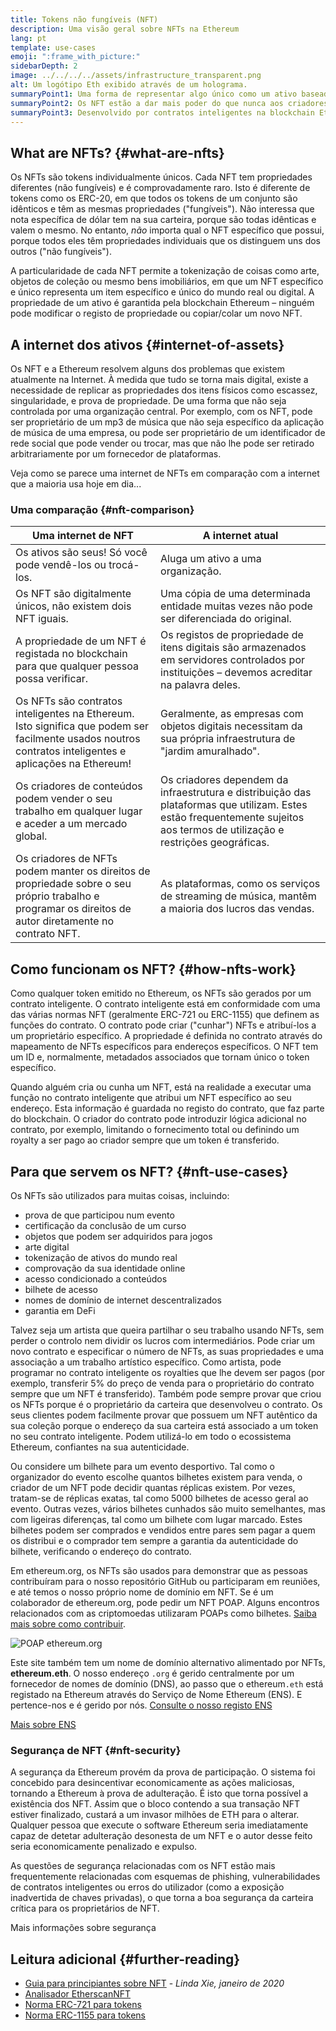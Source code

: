 ```yaml
---
title: Tokens não fungíveis (NFT)
description: Uma visão geral sobre NFTs na Ethereum
lang: pt
template: use-cases
emoji: ":frame_with_picture:"
sidebarDepth: 2
image: ../../../../assets/infrastructure_transparent.png
alt: Um logótipo Eth exibido através de um holograma.
summaryPoint1: Uma forma de representar algo único como um ativo baseado na Ethereum.
summaryPoint2: Os NFT estão a dar mais poder do que nunca aos criadores de conteúdo.
summaryPoint3: Desenvolvido por contratos inteligentes na blockchain Ethereum.
---
```


## What are NFTs? {#what-are-nfts}

Os NFTs são tokens individualmente únicos. Cada NFT tem propriedades diferentes (não fungíveis) e é comprovadamente raro. Isto é diferente de tokens como os ERC-20, em que todos os tokens de um conjunto são idênticos e têm as mesmas propriedades ("fungíveis"). Não interessa que nota específica de dólar tem na sua carteira, porque são todas idênticas e valem o mesmo. No entanto, _não_ importa qual o NFT específico que possui, porque todos eles têm propriedades individuais que os distinguem uns dos outros ("não fungíveis").

A particularidade de cada NFT permite a tokenização de coisas como arte, objetos de coleção ou mesmo bens imobiliários, em que um NFT específico e único representa um item específico e único do mundo real ou digital. A propriedade de um ativo é garantida pela blockchain Ethereum – ninguém pode modificar o registo de propriedade ou copiar/colar um novo NFT.

<YouTube id="Xdkkux6OxfM" />

## A internet dos ativos {#internet-of-assets}

Os NFT e a Ethereum resolvem alguns dos problemas que existem atualmente na Internet. À medida que tudo se torna mais digital, existe a necessidade de replicar as propriedades dos itens físicos como escassez, singularidade, e prova de propriedade. De uma forma que não seja controlada por uma organização central. Por exemplo, com os NFT, pode ser proprietário de um mp3 de música que não seja específico da aplicação de música de uma empresa, ou pode ser proprietário de um identificador de rede social que pode vender ou trocar, mas que não lhe pode ser retirado arbitrariamente por um fornecedor de plataformas.

Veja como se parece uma internet de NFTs em comparação com a internet que a maioria usa hoje em dia...

### Uma comparação {#nft-comparison}

| Uma internet de NFT                                                                                                                                     | A internet atual                                                                                                                                                            |
| ------------------------------------------------------------------------------------------------------------------------------------------------------- | --------------------------------------------------------------------------------------------------------------------------------------------------------------------------- |
| Os ativos são seus! Só você pode vendê-los ou trocá-los.                                                                                                | Aluga um ativo a uma organização.                                                                                                                                           |
| Os NFT são digitalmente únicos, não existem dois NFT iguais.                                                                                            | Uma cópia de uma determinada entidade muitas vezes não pode ser diferenciada do original.                                                                                   |
| A propriedade de um NFT é registada no blockchain para que qualquer pessoa possa verificar.                                                             | Os registos de propriedade de itens digitais são armazenados em servidores controlados por instituições – devemos acreditar na palavra deles.                               |
| Os NFTs são contratos inteligentes na Ethereum. Isto significa que podem ser facilmente usados noutros contratos inteligentes e aplicações na Ethereum! | Geralmente, as empresas com objetos digitais necessitam da sua própria infraestrutura de "jardim amuralhado".                                                               |
| Os criadores de conteúdos podem vender o seu trabalho em qualquer lugar e aceder a um mercado global.                                                   | Os criadores dependem da infraestrutura e distribuição das plataformas que utilizam. Estes estão frequentemente sujeitos aos termos de utilização e restrições geográficas. |
| Os criadores de NFTs podem manter os direitos de propriedade sobre o seu próprio trabalho e programar os direitos de autor diretamente no contrato NFT. | As plataformas, como os serviços de streaming de música, mantêm a maioria dos lucros das vendas.                                                                            |

## Como funcionam os NFT? {#how-nfts-work}

Como qualquer token emitido no Ethereum, os NFTs são gerados por um contrato inteligente. O contrato inteligente está em conformidade com uma das várias normas NFT (geralmente ERC-721 ou ERC-1155) que definem as funções do contrato. O contrato pode criar ("cunhar") NFTs e atribuí-los a um proprietário específico. A propriedade é definida no contrato através do mapeamento de NFTs específicos para endereços específicos. O NFT tem um ID e, normalmente, metadados associados que tornam único o token específico.

Quando alguém cria ou cunha um NFT, está na realidade a executar uma função no contrato inteligente que atribui um NFT específico ao seu endereço. Esta informação é guardada no registo do contrato, que faz parte do blockchain. O criador do contrato pode introduzir lógica adicional no contrato, por exemplo, limitando o fornecimento total ou definindo um royalty a ser pago ao criador sempre que um token é transferido.

## Para que servem os NFT? {#nft-use-cases}

Os NFTs são utilizados para muitas coisas, incluindo:

- prova de que participou num evento
- certificação da conclusão de um curso
- objetos que podem ser adquiridos para jogos
- arte digital
- tokenização de ativos do mundo real
- comprovação da sua identidade online
- acesso condicionado a conteúdos
- bilhete de acesso
- nomes de domínio de internet descentralizados
- garantia em DeFi

Talvez seja um artista que queira partilhar o seu trabalho usando NFTs, sem perder o controlo nem dividir os lucros com intermediários. Pode criar um novo contrato e especificar o número de NFTs, as suas propriedades e uma associação a um trabalho artístico específico. Como artista, pode programar no contrato inteligente os royalties que lhe devem ser pagos (por exemplo, transferir 5% do preço de venda para o proprietário do contrato sempre que um NFT é transferido). Também pode sempre provar que criou os NFTs porque é o proprietário da carteira que desenvolveu o contrato. Os seus clientes podem facilmente provar que possuem um NFT autêntico da sua coleção porque o endereço da sua carteira está associado a um token no seu contrato inteligente. Podem utilizá-lo em todo o ecossistema Ethereum, confiantes na sua autenticidade.

Ou considere um bilhete para um evento desportivo. Tal como o organizador do evento escolhe quantos bilhetes existem para venda, o criador de um NFT pode decidir quantas réplicas existem. Por vezes, tratam-se de réplicas exatas, tal como 5000 bilhetes de acesso geral ao evento. Outras vezes, vários bilhetes cunhados são muito semelhantes, mas com ligeiras diferenças, tal como um bilhete com lugar marcado. Estes bilhetes podem ser comprados e vendidos entre pares sem pagar a quem os distribui e o comprador tem sempre a garantia da autenticidade do bilhete, verificando o endereço do contrato.

Em ethereum.org, os NFTs são usados para demonstrar que as pessoas contribuíram para o nosso repositório GitHub ou participaram em reuniões, e até temos o nosso próprio nome de domínio em NFT. Se é um colaborador de ethereum.org, pode pedir um NFT POAP. Alguns encontros relacionados com as criptomoedas utilizaram POAPs como bilhetes. [Saiba mais sobre como contribuir](/contributing/#poap).

![POAP ethereum.org](./poap.png)

Este site também tem um nome de domínio alternativo alimentado por NFTs, **ethereum.eth**. O nosso endereço `.org` é gerido centralmente por um fornecedor de nomes de domínio (DNS), ao passo que o ethereum`.eth` está registado na Ethereum através do Serviço de Nome Ethereum (ENS). E pertence-nos e é gerido por nós. [Consulte o nosso registo ENS](https://app.ens.domains/name/ethereum.eth)

[Mais sobre ENS](https://app.ens.domains)

<Divider />

### Segurança de NFT {#nft-security}

A segurança da Ethereum provém da prova de participação. O sistema foi concebido para desincentivar economicamente as ações maliciosas, tornando a Ethereum à prova de adulteração. É isto que torna possível a existência dos NFT. Assim que o bloco contendo a sua transação NFT estiver finalizado, custará a um invasor milhões de ETH para o alterar. Qualquer pessoa que execute o software Ethereum seria imediatamente capaz de detetar adulteração desonesta de um NFT e o autor desse feito seria economicamente penalizado e expulso.

As questões de segurança relacionadas com os NFT estão mais frequentemente relacionadas com esquemas de phishing, vulnerabilidades de contratos inteligentes ou erros do utilizador (como a exposição inadvertida de chaves privadas), o que torna a boa segurança da carteira crítica para os proprietários de NFT.

<ButtonLink to="/security/">
  Mais informações sobre segurança
</ButtonLink>

## Leitura adicional {#further-reading}

- [Guia para principiantes sobre NFT](https://linda.mirror.xyz/df649d61efb92c910464a4e74ae213c4cab150b9cbcc4b7fb6090fc77881a95d) - _Linda Xie, janeiro de 2020_
- [Analisador EtherscanNFT](https://etherscan.io/nft-top-contracts)
- [Norma ERC-721 para tokens](/developers/docs/standards/tokens/erc-721/)
- [Norma ERC-1155 para tokens](/developers/docs/standards/tokens/erc-1155/)

<Divider />

<QuizWidget quizKey="nfts" />
